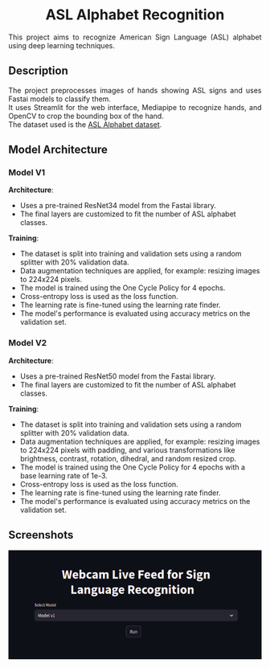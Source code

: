 <h1 style="text-align: center;">ASL Alphabet Recognition</h1>

<p style="text-align: justify;">
This project aims to recognize American Sign Language (ASL) alphabet using deep learning techniques.
</p>

## Description

<p style="text-align: justify;">
The project preprocesses images of hands showing ASL signs and uses Fastai models to classify them. <br>
It uses Streamlit for the web interface, Mediapipe to recognize hands, and OpenCV to crop the bounding box of the hand. <br>
The dataset used is the <a href="https://www.kaggle.com/datasets/grassknoted/asl-alphabet">ASL Alphabet dataset</a>.
</p>

## Model Architecture

### Model V1

<p style="text-align: justify;">

**Architecture**:
  - Uses a pre-trained ResNet34 model from the Fastai library.
  - The final layers are customized to fit the number of ASL alphabet classes.
</p>

<p style="text-align: justify;">

**Training**:
  - The dataset is split into training and validation sets using a random splitter with 20% validation data.
  - Data augmentation techniques are applied, for example: resizing images to 224x224 pixels.
  - The model is trained using the One Cycle Policy for 4 epochs.
  - Cross-entropy loss is used as the loss function.
  - The learning rate is fine-tuned using the learning rate finder.
  - The model's performance is evaluated using accuracy metrics on the validation set.
</p>

### Model V2

<p style="text-align: justify;">

**Architecture**:
  - Uses a pre-trained ResNet50 model from the Fastai library.
  - The final layers are customized to fit the number of ASL alphabet classes.
</p>

<p style="text-align: justify;">

**Training**:
  - The dataset is split into training and validation sets using a random splitter with 20% validation data.
  - Data augmentation techniques are applied, for example: resizing images to 224x224 pixels with padding, and various transformations like brightness, contrast, rotation, dihedral, and random resized crop.
  - The model is trained using the One Cycle Policy for 4 epochs with a base learning rate of 1e-3.
  - Cross-entropy loss is used as the loss function.
  - The learning rate is fine-tuned using the learning rate finder.
  - The model's performance is evaluated using accuracy metrics on the validation set.
</p>

## Screenshots

![img](./img/1.png)